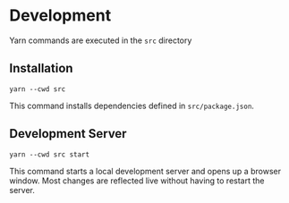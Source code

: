 # Development

Yarn commands are executed in the `src` directory

## Installation

```console
yarn --cwd src
```

This command installs dependencies defined in `src/package.json`.

## Development Server

```console
yarn --cwd src start
```

This command starts a local development server and opens up a browser window. Most changes are reflected live without having to restart the server.
